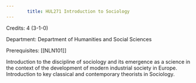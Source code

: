 ```yaml
---
        title: HUL271 Introduction to Sociology
---
```

Credits: 4 (3-1-0)

Department: Department of Humanities and Social Sciences

Prerequisites: [[NLN101]]

Introduction to the discipline of sociology and its emergence as a science in the context of the development of modern industrial society in Europe. Introduction to key classical and contemporary theorists in Sociology.